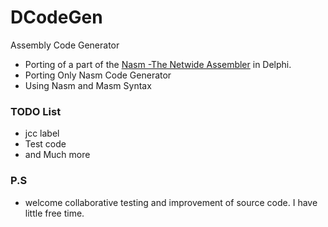 # DCodeGen
Assembly Code Generator

* Porting of a part of the [Nasm -The Netwide Assembler](http://www.nasm.us/) in Delphi.
* Porting Only Nasm Code Generator 
* Using Nasm and Masm Syntax

### TODO List ###
* jcc label
* Test code
* and Much more

### P.S ###

* welcome collaborative testing and improvement of source code.
I have little free time.

